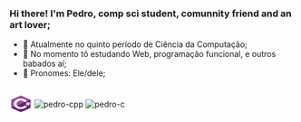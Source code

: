 
### Hi there! I'm Pedro, comp sci student, comunnity friend and an art lover;

- 🔭 Atualmente no quinto período de Ciência da Computação;
- 🌱 No momento tô estudando Web, programação funcional, e outros babados aí;
- 🦉 Pronomes: Ele/dele;

<!--<div align="left">
  <a href="https://github.com/pluluc">
  <img height="180em" src="https://github-readme-stats.vercel.app/api?username=pluluc&show_icons=true&theme=tokyonight&include_all_commits=true&count_private=true"/>
</div>
-->

  
<div style="display: inline_block"><br>
  <img align="center" alt="Rafa-Csharp" height="30" width="40" src="https://raw.githubusercontent.com/devicons/devicon/master/icons/csharp/csharp-original.svg">
  <img align="center" alt="pedro-cpp" height="30" width="40" src="https://cdn.jsdelivr.net/gh/devicons/devicon/icons/cplusplus/cplusplus-original.svg">
  <img align="center" alt="pedro-c" height="30" width="40" src="https://cdn.jsdelivr.net/gh/devicons/devicon/icons/c/c-original.svg">
</div>
  
